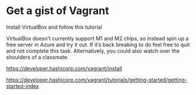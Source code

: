 # Get a gist of Vagrant

Install VirtualBox and follow this tutorial

VirtualBox doesn’t currently support M1 and M2 chips, so instead spin up a free server in Azure and try it out. If it’s back breaking to do feel free to quit and not complete this task. Alternatively, you could also watch over the shoulders of a classmate. 

https://developer.hashicorp.com/vagrant/install

https://developer.hashicorp.com/vagrant/tutorials/getting-started/getting-started-index